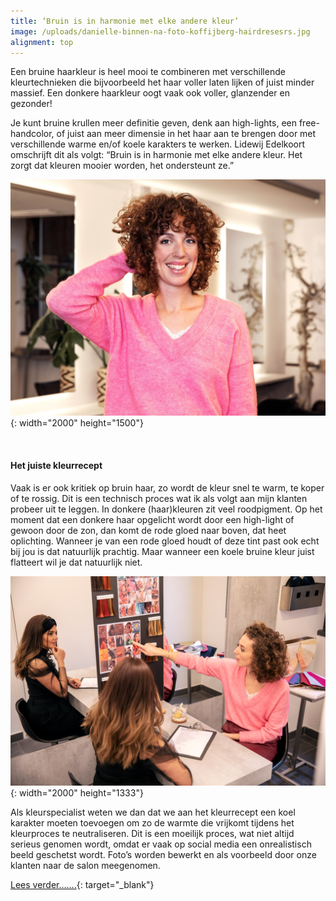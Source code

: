 ```yaml
---
title: ‘Bruin is in harmonie met elke andere kleur’
image: /uploads/danielle-binnen-na-foto-koffijberg-hairdresesrs.jpg
alignment: top
---
```


Een bruine haarkleur is heel mooi te combineren met verschillende kleurtechnieken die bijvoorbeeld het haar voller laten lijken of juist minder massief. Een donkere haarkleur oogt vaak ook voller, glanzender en gezonder\!

Je kunt bruine krullen meer definitie geven, denk aan high-lights, een free-handcolor, of juist aan meer dimensie in het haar aan te brengen door met verschillende warme en/of koele karakters te werken. Lidewij Edelkoort omschrijft dit als volgt: “Bruin is in harmonie met elke andere kleur. Het zorgt dat kleuren mooier worden, het ondersteunt ze.”

![](/uploads/danielle-binnen-na-foto-koffijberg-hairdresesrs-1.jpg){: width="2000" height="1500"}

&nbsp;

#### Het juiste kleurrecept

Vaak is er ook kritiek op bruin haar, zo wordt de kleur snel te warm, te koper of te rossig. Dit is een technisch proces wat ik als volgt aan mijn klanten probeer uit te leggen. In donkere (haar)kleuren zit veel roodpigment. Op het moment dat een donkere haar opgelicht wordt door een high-light of gewoon door de zon, dan komt de rode gloed naar boven, dat heet oplichting. Wanneer je van een rode gloed houdt of deze tint past ook echt bij jou is dat natuurlijk prachtig. Maar wanneer een koele bruine kleur juist flatteert wil je dat natuurlijk niet.

![](/uploads/web-mg-4938.jpg){: width="2000" height="1333"}

Als kleurspecialist weten we dan dat we aan het kleurrecept een koel karakter moeten toevoegen om zo de warmte die vrijkomt tijdens het kleurproces te neutraliseren. Dit is een moeilijk proces, wat niet altijd serieus genomen wordt, omdat er vaak op social media een onrealistisch beeld geschetst wordt. Foto’s worden bewerkt en als voorbeeld door onze klanten naar de salon meegenomen.

[Lees verder…….](https://www.wiewathaar.nl/bruin-is-in-harmonie-met-elke-andere-kleur/){: target="_blank"}